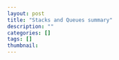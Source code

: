 ```yaml
---
layout: post
title: "Stacks and Queues summary"
description: ""
categories: []
tags: []
thumbnail: 
---
```

